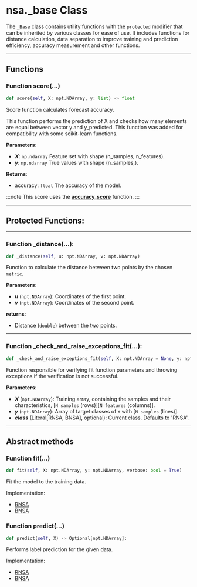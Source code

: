 # nsa._base Class

The ``_Base`` class contains utility functions with the ``protected`` modifier that can be inherited by various classes for ease of use. It includes functions for distance calculation, data separation to improve training and prediction efficiency, accuracy measurement and other functions.

---

## Functions

### Function score(...)

```python
def score(self, X: npt.NDArray, y: list) -> float
```
Score function calculates forecast accuracy.

This function performs the prediction of X and checks how many elements are equal between vector y and y_predicted. 
This function was added for compatibility with some scikit-learn functions.

**Parameters**:
+ ***X***: ``np.ndarray``
    Feature set with shape (n_samples, n_features).
+ ***y***: ``np.ndarray``
    True values with shape (n_samples,).

**Returns**:

+ accuracy: ``float`` The accuracy of the model.

:::note
This score uses the [**accuracy_score**](/docs/advanced-guides/Utils/Metrics#function-accuracy_score) function.
:::

---

## Protected Functions:

---

### Function _distance(...):

```python
def _distance(self, u: npt.NDArray, v: npt.NDArray)
```

Function to calculate the distance between two points by the chosen ``metric``.

**Parameters**:
* ***u*** (``npt.NDArray``): Coordinates of the first point.
* ***v*** (``npt.NDArray``): Coordinates of the second point.

**returns**:
* Distance (``double``) between the two points.

---

### Function _check_and_raise_exceptions_fit(...):
```python
def _check_and_raise_exceptions_fit(self, X: npt.NDArray = None, y: npt.NDArray = None, _class_: Literal['RNSA', 'BNSA'] = 'RNSA')
```
Function responsible for verifying fit function parameters and throwing exceptions if the verification is not successful.

**Parameters**:
* ***X*** (``npt.NDArray``): Training array, containing the samples and their characteristics, [``N samples`` (rows)][``N features`` (columns)].
* ***y*** (``npt.NDArray``): Array of target classes of ``X`` with [``N samples`` (lines)].
* ***_class_*** (Literal[RNSA, BNSA], optional): Current class. Defaults to 'RNSA'.

---

## Abstract methods

### Function fit(...)

```python
def fit(self, X: npt.NDArray, y: npt.NDArray, verbose: bool = True)
```

Fit the model to the training data.

Implementation:

- [RNSA](../../classes/Negative%20Selection/RNSA.md#function-fit)
- [BNSA](../../classes/Negative%20Selection/BNSA.md#function-fit)



### Function predict(...)

```python
def predict(self, X) -> Optional[npt.NDArray]:
```

Performs label prediction for the given data.

Implementation:

- [RNSA](../../classes/Negative%20Selection/RNSA.md#function-predict)
- [BNSA](../../classes/Negative%20Selection/BNSA.md#function-predict)